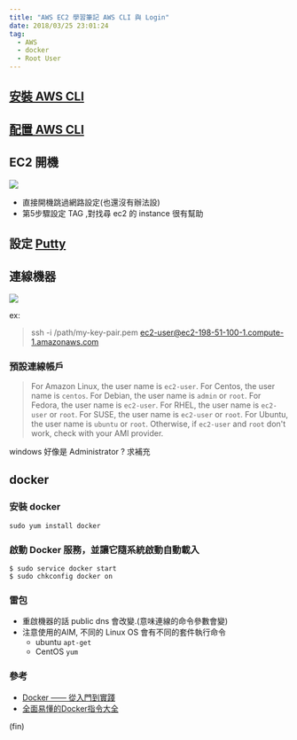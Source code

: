```yaml
---
title: "AWS EC2 學習筆記 AWS CLI 與 Login"
date: 2018/03/25 23:01:24
tag:
  - AWS
  - docker
  - Root User
---
```


## [安裝 AWS CLI](https://docs.aws.amazon.com/zh_cn/cli/latest/userguide/installing.html)

## [配置 AWS CLI](https://docs.aws.amazon.com/zh_cn/cli/latest/userguide/cli-chap-getting-started.html#cli-quick-configuration)

## EC2 開機

![](https://i.imgur.com/dNGygaT.jpg)
- 直接開機跳過網路設定(也還沒有辦法設)
- 第5步驟設定 TAG ,對找尋 ec2 的 instance 很有幫助


## 設定 [Putty](https://docs.aws.amazon.com/zh_cn/AWSEC2/latest/UserGuide/putty.html?icmpid=docs_ec2_console) 


## 連線機器
![](https://i.imgur.com/xIQsEac.jpg)

ex:  
> ssh -i /path/my-key-pair.pem ec2-user@ec2-198-51-100-1.compute-1.amazonaws.com

### 預設連線帳戶
> For Amazon Linux, the user name is `ec2-user`.
> For Centos, the user name is `centos`. 
> For Debian, the user name is `admin` or `root`. 
> For Fedora, the user name is `ec2-user`. 
> For RHEL, the user name is `ec2-user` or `root`. 
> For SUSE, the user name is `ec2-user` or `root`. 
> For Ubuntu, the user name is `ubuntu` or `root`. 
> Otherwise, if `ec2-user` and `root` don't work, check with your AMI provider.

windows 好像是 Administrator ? 求補充


## docker 

### 安裝 docker
```
sudo yum install docker
```

### 啟動 Docker 服務，並讓它隨系統啟動自動載入

```
$ sudo service docker start
$ sudo chkconfig docker on
```



### 雷包
- 重啟機器的話 public dns 會改變.(意味連線的命令參數會變)
- 注意使用的AIM, 不同的 Linux OS 會有不同的套件執行命令
	- ubuntu `apt-get`
	- CentOS `yum`
### 參考

- [Docker —— 從入門到實踐](https://philipzheng.gitbooks.io/docker_practice)
- [全面易懂的Docker指令大全](https://www.gitbook.com/book/joshhu/dockercommands/details)

(fin)